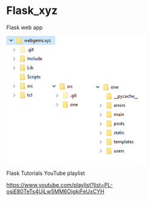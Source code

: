 # Flask_xyz
Flask web app


<img src="/flask_app.png" />

Flask Tutorials YouTube playlist

https://www.youtube.com/playlist?list=PL-osiE80TeTs4UjLw5MM6OjgkjFeUxCYH

